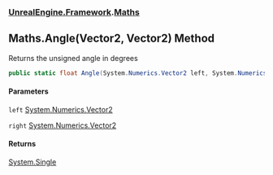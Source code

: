 ### [UnrealEngine.Framework](UnrealEngine_Framework.md 'UnrealEngine.Framework').[Maths](Maths.md 'UnrealEngine.Framework.Maths')
## Maths.Angle(Vector2, Vector2) Method
Returns the unsigned angle in degrees  
```csharp
public static float Angle(System.Numerics.Vector2 left, System.Numerics.Vector2 right);
```
#### Parameters
<a name='UnrealEngine_Framework_Maths_Angle(System_Numerics_Vector2_System_Numerics_Vector2)_left'></a>
`left` [System.Numerics.Vector2](https://docs.microsoft.com/en-us/dotnet/api/System.Numerics.Vector2 'System.Numerics.Vector2')  
  
<a name='UnrealEngine_Framework_Maths_Angle(System_Numerics_Vector2_System_Numerics_Vector2)_right'></a>
`right` [System.Numerics.Vector2](https://docs.microsoft.com/en-us/dotnet/api/System.Numerics.Vector2 'System.Numerics.Vector2')  
  
#### Returns
[System.Single](https://docs.microsoft.com/en-us/dotnet/api/System.Single 'System.Single')  
